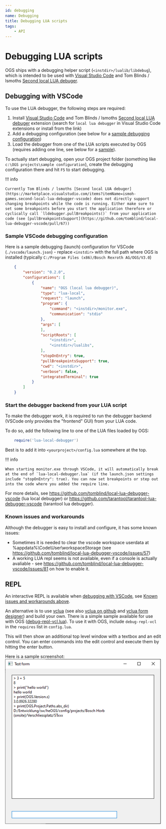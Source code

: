 ```yaml
---
id: debugging
name: Debugging
title: Debugging LUA scripts
tags:
    - API
---
```


# Debugging LUA scripts

OGS ships with a debugging helper script (`<instdir>/lualib/libdebug`), which is intended to be used with [Visual Studio Code](https://code.visualstudio.com/) and Tom Blinds / lsmoths [Second local LUA debuger](https://marketplace.visualstudio.com/items?itemName=ismoh-games.second-local-lua-debugger-vscode).

## Debugging with VSCode

To use the LUA debugger, the following steps are required:

1. Install  [Visual Studio Code](https://code.visualstudio.com/) and Tom Blinds / lsmoths [Second local LUA debuger](https://marketplace.visualstudio.com/items?itemName=ismoh-games.second-local-lua-debugger-vscode) extension (search for `local lua debugger` in Visual Studio Code extensions or install from the link)
2. Add a debugging configuration (see below for a [sample debugging configuration](#sample-vscode-debugging-configuration))
3. Load the debugger from one of the LUA scripts executed by OGS (requires adding one line, see below for a [sample](#start-the-debugger-backend-from-your-lua-script)).

To actually start debugging, open your OGS project folder (something like `c:\OGS projects\sample configuration`), create the debugging configuration there and hit `F5` to start debugging.

!!! info

    Currently Tom Blinds / lsmoths [Second local LUA debuger](https://marketplace.visualstudio.com/items?itemName=ismoh-games.second-local-lua-debugger-vscode) does not directly support changing breakpoints while the code is running. Either make sure to set some breakpoints before you start the application therefore or cyclically call `lldebugger.pullBreakpoints()` from your application code (see [pullBreakpointsSupport](https://github.com/tomblind/local-lua-debugger-vscode/pull/67))


### Sample VSCode debugging configuration

Here is a sample debugging (launch) configuration for VSCode (`./vscode/launch.json`) - replace `<instdir>` with the full path where OGS is installed (typically `C:/Program Files (x86)/Bosch Rexroth AG/OGS/V3.0`)

``` json title=".vscode/launch.json"
    {
        "version": "0.2.0",
        "configurations": [
            {
                "name": "OGS (local lua debugger)",
                "type": "lua-local",
                "request": "launch",
                "program": {
                    "command": "<instdir>/monitor.exe",
                    "communication": "stdio"
                },
                "args": [
                ],
                "scriptRoots": [
                    "<instdir>",
                    "<instdir>/lualibs",
                ],
                "stopOnEntry": true,
                "pullBreakpointsSupport": true,
                "cwd": "<instdir>",
                "verbose": false,
                "integratedTerminal": true
            }
        ]
    }
```    

### Start the debugger backend from your LUA script

To make the debugger work, it is required to run the debugger backend (VSCode only provides the "frontend" GUI) from your LUA code. 

To do so, add the following line to one of the LUA files loaded by OGS:

``` lua
    require('lua-local-debugger')
```

Best is to add it into `<yourproject>/config.lua` somewhere at the top.

!!! info

    When starting monitor.exe through VSCode, it will automatically break at the end of `lua-local-debugger.lua` (if the launch.json settings include "stopOnEntry": true). You can now set breakpoints or step out into the code where you added the require line.

For more details, see https://github.com/tomblind/local-lua-debugger-vscode (lua local debugger) or https://github.com/tarantool/tarantool-lua-debugger-vscode (tarantool lua debugger).

### Known issues and workarounds

Although the debugger is easy to install and configure, it has some known issues:

- Sometimes it is needed to clear the vscode workspace userdata at
  %appdata%\Code\User\workspaceStorage (see https://github.com/tomblind/local-lua-debugger-vscode/issues/57)
- A working LUA repl seems is not available, even if a console is actually avaliable - see https://github.com/tomblind/local-lua-debugger-vscode/issues/81 on how to enable it.

## REPL

An interactive REPL is available when [debugging with VSCode](#debugging-with-vscode), see [Known issues and workarounds above](#known-issues-and-workarounds). 

An alternative is to use [vclua](https://sourceforge.net/projects/vclua/) (see also [vclua on github](https://github.com/hipBali/vclua) and [vclua form designer](https://github.com/hipBali/vclua-tools/tree/initial-v1/vt-form)) and build your own. There is a simple sample available for use with OGS ([debug-repl-vcl.lua](https://github.com/haller-erne/ogs/blob/main/samples/debugging/debug-repl-vcl.lua)). To use it with OGS, include `debug-repl-vcl` in the `requires` list in `config.lua`. 

This will then show an additional top level window with a textbox and an edit control. You can enter commands into the edit control and execute them by hitting the enter button.

Here is a sample screenshot:
![screenshot debug-repl-vcl](debug-repl-vcl.png)


